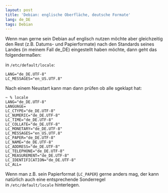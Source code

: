 ```yaml
---
layout: post
title: 'Debian: englische Oberfläche, deutsche Formate'
lang: de_DE
tags: Debian
---
```


Wenn man gerne sein Debian auf englisch nutzen möchte aber gleichzeitig den Rest (z.B. Datums- und Papierformate) nach den Standards seines Landes (in meinem Fall de_DE) eingestellt haben möchte, dann geht das folgendermaßen:

in `/etc/default/locale`:

    LANG="de_DE.UTF-8"  
    LC_MESSAGES="en_US.UTF.8"  

Nach einem Neustart kann man dann prüfen ob alle sgeklapt hat:

    ~ % locale
    LANG="de_DE.UTF-8"  
    LANGUAGE=  
    LC_CTYPE="de_DE.UTF-8"  
    LC_NUMERIC="de_DE.UTF-8"  
    LC_TIME="de_DE.UTF-8"  
    LC_COLLATE="de_DE.UTF-8"  
    LC_MONETARY="de_DE.UTF-8"  
    LC_MESSAGES="en_US.UTF.8"  
    LC_PAPER="de_DE.UTF-8"  
    LC_NAME="de_DE.UTF-8"  
    LC_ADDRESS="de_DE.UTF-8"  
    LC_TELEPHONE="de_DE.UTF-8"  
    LC_MEASUREMENT="de_DE.UTF-8"  
    LC_IDENTIFICATION="de_DE.UTF-8"  
    LC_ALL=  

Wenn man z.B. sein Papierformat (`LC_PAPER`) gerne anders mag, der kann natürlich auch eine entsprechende Sonderregel in `/etc/default/locale` hinterlegen.
